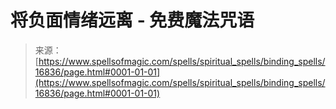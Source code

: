 <!--yml

category: 未分类

date: 2024-06-12 18:57:35

-->

# 将负面情绪远离 - 免费魔法咒语

> 来源：[https://www.spellsofmagic.com/spells/spiritual_spells/binding_spells/16836/page.html#0001-01-01](https://www.spellsofmagic.com/spells/spiritual_spells/binding_spells/16836/page.html#0001-01-01)
